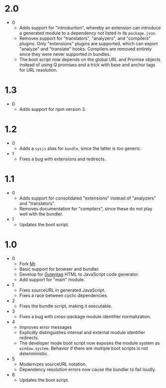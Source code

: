 
# 2.0

* 0
  - Adds support for "introduction", whereby an extension can introduce
    a generated module to a dependency not listed in its `package.json`.
  - Removes support for "translators", "analyzers", and "compilers" plugins.
    Only "extensions" plugins are supported, which can export "analyze" and
    "translate" hooks.  Compilers are removed entirely since they were never
    supported in bundles.
  - The boot script now depends on the global URL and Promise objects instead
    of using Q promises and a trick with base and anchor tags for URL
    resolution.

# 1.3

* 0
  - Adds support for npm version 3.

# 1.2

* 0
  - Adds a `sysjs` alias for `bundle`, since the latter is too generic.
* 1
  - Fixes a bug with extensions and redirects.

# 1.1

* 0
  - Adds support for consolidated "extensions" instead of "analyzers" and
    "translators".
  - Removes documentation for "compilers", since these do not play well with the
    bundler.
* 1
  - Updates the boot script.

# 1.0

* 0
  - Fork [Mr](https://github.com/montagejs/mr).
  - Basic support for browser and bundler.
  - Develop for [Gutentag](https://github.com/gutentags/gutentag) HTML to
    JavaScript code generator.
  - Add support for "main" module.
* 1
  - Fixes sourceURL in generated JavaScript.
  - Fixes a race between cyclic dependencies.
* 2
  - Fixes the bundle script, making it executable.
* 3
  - Fixes a bug with cross-package module identifier normalization.
* 4
  - Improves error messages
  - Explicitly distinguishes internal and external module identifier redirects.
  - The developer mode boot script now exposes the module system as
    `window.system`.  Behavior if there are multiple boot scripts is not
    deteriministic.
* 5
  - Modernizes sourceURL notation.
  - Dependency resolution errors now cause the bundler to fail loudly.
* 6
  - Updates the boot script.
